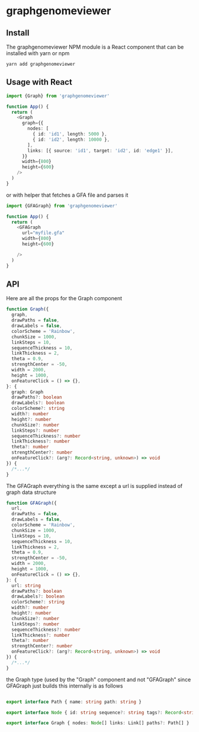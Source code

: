 # graphgenomeviewer

## Install

The graphgenomeviewer NPM module is a React component that can be installed with
yarn or npm

    yarn add graphgenomeviewer

## Usage with React

```typescript
import {Graph} from 'graphgenomeviewer'

function App() {
  return (
    <Graph
      graph={{
        nodes: [
          { id: 'id1', length: 5000 },
          { id: 'id2', length: 10000 },
        ],
        links: [{ source: 'id1', target: 'id2', id: 'edge1' }],
      }}
      width={800}
      height={600}
    />
  )
}
```

or with helper that fetches a GFA file and parses it

```typescript
import {GFAGraph} from 'graphgenomeviewer'

function App() {
  return (
    <GFAGraph
      url="myfile.gfa"
      width={800}
      height={600}

    />
  )
}
```

## API

Here are all the props for the Graph component

```typescript
function Graph({
  graph,
  drawPaths = false,
  drawLabels = false,
  colorScheme = 'Rainbow',
  chunkSize = 1000,
  linkSteps = 10,
  sequenceThickness = 10,
  linkThickness = 2,
  theta = 0.9,
  strengthCenter = -50,
  width = 2000,
  height = 1000,
  onFeatureClick = () => {},
}: {
  graph: Graph
  drawPaths?: boolean
  drawLabels?: boolean
  colorScheme?: string
  width?: number
  height?: number
  chunkSize?: number
  linkSteps?: number
  sequenceThickness?: number
  linkThickness?: number
  theta?: number
  strengthCenter?: number
  onFeatureClick?: (arg?: Record<string, unknown>) => void
}) {
  /*...*/
}
```

The GFAGraph everything is the same except a url is supplied instead of graph
data structure

```typescript
function GFAGraph({
  url,
  drawPaths = false,
  drawLabels = false,
  colorScheme = 'Rainbow',
  chunkSize = 1000,
  linkSteps = 10,
  sequenceThickness = 10,
  linkThickness = 2,
  theta = 0.9,
  strengthCenter = -50,
  width = 2000,
  height = 1000,
  onFeatureClick = () => {},
}: {
  url: string
  drawPaths?: boolean
  drawLabels?: boolean
  colorScheme?: string
  width?: number
  height?: number
  chunkSize?: number
  linkSteps?: number
  sequenceThickness?: number
  linkThickness?: number
  theta?: number
  strengthCenter?: number
  onFeatureClick?: (arg?: Record<string, unknown>) => void
}) {
  /*...*/
}
```

the Graph type (used by the "Graph" component and not "GFAGraph" since GFAGraph
just builds this internally is as follows

```typescript

export interface Path { name: string path: string }

export interface Node { id: string sequence?: string tags?: Record<string, unknown> cigar?: string length?: number }

export interface Graph { nodes: Node[] links: Link[] paths?: Path[] }


```
